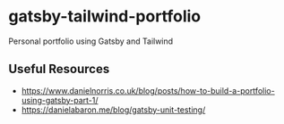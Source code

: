 # gatsby-tailwind-portfolio
Personal portfolio using Gatsby and Tailwind

## Useful Resources

- https://www.danielnorris.co.uk/blog/posts/how-to-build-a-portfolio-using-gatsby-part-1/
- https://danielabaron.me/blog/gatsby-unit-testing/